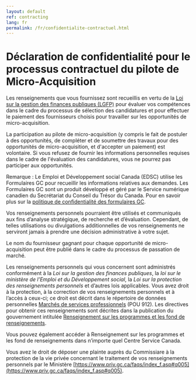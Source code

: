 ```yaml
---
layout: default
ref: contracting
lang: fr
permalink: /fr/confidentialite-contractuel.html
---
```


# Déclaration de confidentialité pour le processus contractuel du pilote de Micro-Acquisition

Les renseignements que vous fournissez sont recueillis en vertu de la [Loi sur la gestion des finances publiques (LGFP)](https://laws-lois.justice.gc.ca/fra/lois/f-11/) pour évaluer vos compétences dans le cadre du processus de sélection des candidatures et pour effectuer le paiement des fournisseurs choisis pour travailler sur les opportunités de micro-acquisition.

La participation au pilote de micro-acquisition (y compris le fait de postuler à des opportunités, de compléter et de soumettre des travaux pour des opportunités de micro-acquisition, et d'accepter un paiement) est volontaire.
Si vous refusez de fournir les informations personnelles requises dans le cadre de l'évaluation des candidatures, vous ne pourrez pas participer aux opportunités.

Remarque : Le Emploi et Développement social Canada (EDSC) utilise les Formulaires GC pour recueillir les informations relatives aux demandes.
Les Formulaires GC sont un produit développé et géré par le Service numérique canadien du Secrétariat du Conseil du Trésor du Canada.
Pour en savoir plus sur la [politique de confidentialité des formulaires GC](https://digital.canada.ca/legal/privacy/).

Vos renseignements personnels pourraient être utilisés et communiqués aux fins d’analyse stratégique, de recherche et d’évaluation.
Cependant, de telles utilisations ou divulgations additionnelles de vos renseignements ne serviront jamais à prendre une décision administrative à votre sujet.

Le nom du fournisseur gagnant pour chaque opportunité de micro-acquisition peut être publié dans le cadre du processus de passation de marché.

Les renseignements personnels qui vous concernent sont administrés conformément à la *Loi sur la gestion des finances publiques*, la *loi sur le ministère de l’Emploi et du Développement social*, la *Loi sur la protection des renseignements personnels* et d’autres lois applicables. Vous avez droit à la protection, à la correction de vos renseignements personnels et à l’accès à ceux-ci; ce droit est décrit dans le répertoire de données personnelles [Marchés de services professionnels](https://www.canada.ca/fr/secretariat-conseil-tresor/services/acces-information-protection-reseignements-personnels/acces-information/renseignements-programmes-fonds-renseignements/fichiers-renseignements-personnels-ordinaires.html#pou912) (POU 912).
Les directives pour obtenir ces renseignements sont décrites dans la publication du gouvernement intitulée [Renseignement sur les programmes et les fond de renseignements](https://www.canada.ca/fr/emploi-developpement-social/ministere/transparence/aai/rapports/infosource.html).

Vous pouvez également accéder à Renseignement sur les programmes et les fond de renseignements dans n’importe quel Centre Service Canada.

Vous avez le droit de déposer une plainte auprès du Commissiare à la protection de la vie privée concernant le traitement de vos renseignements personnels par le Ministère [https://www.priv.gc.ca/faqs/index_f.asp#q005](https://www.priv.gc.ca/faqs/index_f.asp#q005).
